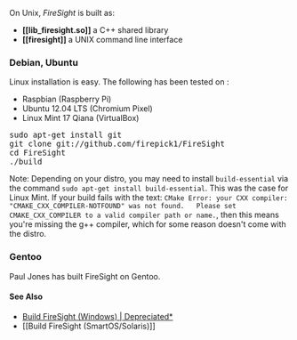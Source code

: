 On Unix, _FireSight_ is built as:
* **[[lib_firesight.so]]** a C++ shared library
* **[[firesight]]** a UNIX command line interface

### Debian, Ubuntu

Linux installation is easy. The following has been tested on :
* Raspbian (Raspberry Pi)
* Ubuntu 12.04 LTS (Chromium Pixel)
* Linux Mint 17 Qiana (VirtualBox)

<pre>
sudo apt-get install git
git clone git://github.com/firepick1/FireSight
cd FireSight
./build
</pre>

Note: Depending on your distro, you may need to install `build-essential` via the command `sudo apt-get install build-essential`. This was the case for Linux Mint.  If your build fails with the text: `CMake Error: your CXX compiler: "CMAKE_CXX_COMPILER-NOTFOUND" was not found.   Please set CMAKE_CXX_COMPILER to a valid compiler path or name.`, then this means you're missing the g++ compiler, which for some reason doesn't come with the distro.

### Gentoo

Paul Jones has built FireSight on Gentoo.

#### See Also
* [Build FireSight (Windows) | Depreciated*](https://github.com/firepick1/FireSight/wiki/Build-FireSight-(Windows)-%7C-Depreciated*)
* [[Build FireSight (SmartOS/Solaris)]]
